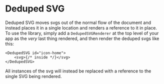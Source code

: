 # Deduped SVG

Deduped SVG moves svgs out of the normal flow of the document and instead places it in a single location and renders a reference to it in place. To use the library, simply add a `DedupedSVGRenderer` at the top level of your app as the _very_ last thing rendered, and then render the deduped svgs like this:

```tsx
<DedupedSVG id="icon-home">
	<svg>{/* inside */}</svg>
</DedupedSVG>
```

All instances of the svg will instead be replaced with a reference to the single SVG being rendered.
